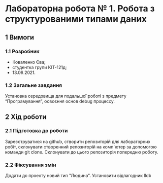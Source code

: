 # Лабораторна робота № 1. Робота з структурованими типами даних

## 1 Вимоги

### 1.1 Розробник

* Коваленко Єва;
* студентка групи КІТ-121д;
* 13.09.2021.

### 1.2 Загальне завдання
Установка середовища для подальшої роботі з предмету
“Програмування”, освоєння основ debug процессу.

## 2 Хід роботи
### 2.1 Підготовка до роботи 
Зареєструватися на github, створити репозиторій для лабораторних робіт, склонувати створенний репозиторій на комп'ютер за допомогою команди git clone. Склонувати до цього репозиторія попередню роботу.

### 2.2 Фіксування змін
Додати до проекту новий тип "Людина". Установити відлагодник lldb
